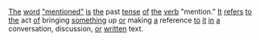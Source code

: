[The](./the.md) [word](./word.md) ["mentioned"](./mentioned.md) [is](./is.md) [the](./the.md) past [tense](./tense.md) [of](./of.md) [the](./the.md) [verb](./verb.md) "mention." [It](./it.md) [refers](./refers.md) [to](./to.md) [the](./the.md) act [of](./of.md) bringing [something](./something.md) up [or](./or.md) making [a](./a.md) reference [to](./to.md) [it](./it.md) [in](./in.md) [a](./a.md) conversation, discussion, [or](./or.md) [written](./written.md) text.